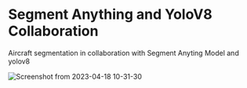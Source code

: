 # Segment Anything and YoloV8 Collaboration

Aircraft segmentation in collaboration with Segment Anyting Model and yolov8

![Screenshot from 2023-04-18 10-31-30](https://user-images.githubusercontent.com/48186387/232704733-98141eee-1d98-4fa7-a520-4131159fcd35.png)

